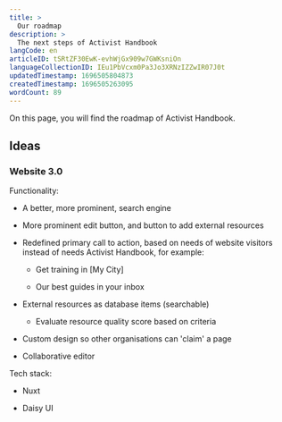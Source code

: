 ```yaml
---
title: >
  Our roadmap
description: >
  The next steps of Activist Handbook
langCode: en
articleID: tSRtZF30EwK-evhWjGx909w7GWKsniOn
languageCollectionID: IEu1PbVcxm0Pa3Jo3XRNzIZZwIR07J0t
updatedTimestamp: 1696505804873
createdTimestamp: 1696505263095
wordCount: 89
---
```


On this page, you will find the roadmap of Activist Handbook.

## Ideas

### Website 3.0

Functionality:

-   A better, more prominent, search engine
    
-   More prominent edit button, and button to add external resources
    
-   Redefined primary call to action, based on needs of website visitors instead of needs Activist Handbook, for example:
    
    -   Get training in \[My City\]
        
    -   Our best guides in your inbox
        
-   External resources as database items (searchable)
    
    -   Evaluate resource quality score based on criteria
        
-   Custom design so other organisations can 'claim' a page
    
-   Collaborative editor
    

Tech stack:

-   Nuxt
    
-   Daisy UI